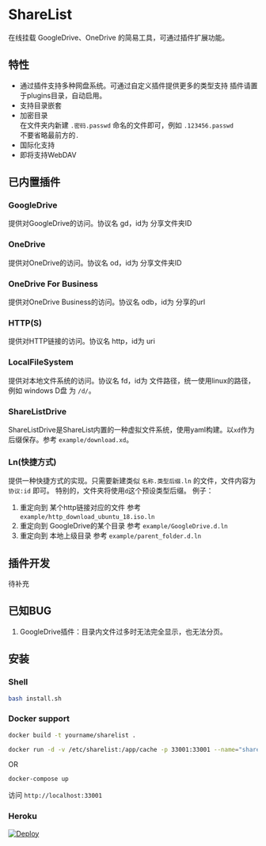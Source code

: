 # ShareList

在线挂载 GoogleDrive、OneDrive 的简易工具，可通过插件扩展功能。

## 特性
- 通过插件支持多种网盘系统。可通过自定义插件提供更多的类型支持
插件请置于plugins目录，自动启用。  
- 支持目录嵌套
- 加密目录  
在文件夹内新建 ```.密码.passwd``` 命名的文件即可，例如 
```.123456.passwd```  
不要省略最前方的```.``` 
- 国际化支持 
- 即将支持WebDAV 

## 已内置插件 
### GoogleDrive 
提供对GoogleDrive的访问。协议名 gd，id为 分享文件夹ID
### OneDrive 
提供对OneDrive的访问。协议名 od，id为 分享文件夹ID 
### OneDrive For Business
提供对OneDrive Business的访问。协议名 odb，id为 分享的url 
### HTTP(S) 
提供对HTTP链接的访问。协议名 http，id为 uri 
### LocalFileSystem
提供对本地文件系统的访问。协议名 fd，id为 文件路径，统一使用linux的路径，例如 windows D盘 为 ```/d/```。 
### ShareListDrive
ShareListDrive是ShareList内置的一种虚拟文件系统，使用yaml构建。以```xd```作为后缀保存。参考 ```example/download.xd```。 
### Ln(快捷方式)
提供一种快捷方式的实现。只需要新建类似 ```名称.类型后缀.ln``` 的文件，文件内容为```协议:id``` 即可。 
特别的，文件夹将使用```d```这个预设类型后缀。 
例子：  
1. 重定向到 某个http链接对应的文件 参考  ```example/http_download_ubuntu_18.iso.ln```  
2. 重定向到 GoogleDrive的某个目录 参考 ```example/GoogleDrive.d.ln```  
3. 重定向到 本地上级目录 参考 ```example/parent_folder.d.ln``` 


## 插件开发 
待补充 

## 已知BUG 
1. GoogleDrive插件：目录内文件过多时无法完全显示，也无法分页。 


## 安装
### Shell
````bash
bash install.sh
````

### Docker support
````bash
docker build -t yourname/sharelist .

docker run -d -v /etc/sharelist:/app/cache -p 33001:33001 --name="sharelist" yourname/sharelist
````

OR

````bash
docker-compose up
````

访问 `http://localhost:33001` 


### Heroku

[![Deploy](https://www.herokucdn.com/deploy/button.png)](https://heroku.com/deploy?template=https://github.com/reruin/sharelist-heroku)



